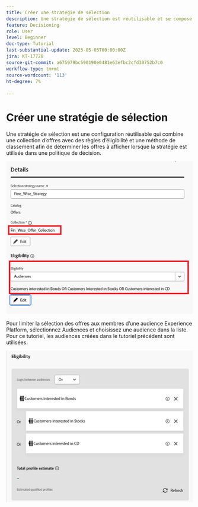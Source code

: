 ```yaml
---
title: Créer une stratégie de sélection
description: Une stratégie de sélection est réutilisable et se compose d’une collection associée à une contrainte d’éligibilité et à une méthode de classement permettant de déterminer les offres à afficher lorsqu’elles sont sélectionnées dans une politique de décision.
feature: Decisioning
role: User
level: Beginner
doc-type: Tutorial
last-substantial-update: 2025-05-05T00:00:00Z
jira: KT-17728
source-git-commit: a675979bc590190e0481e63efbc2cfd30752b7c0
workflow-type: tm+mt
source-wordcount: '113'
ht-degree: 7%

---
```



# Créer une stratégie de sélection

Une stratégie de sélection est une configuration réutilisable qui combine une collection d’offres avec des règles d’éligibilité et une méthode de classement afin de déterminer les offres à afficher lorsque la stratégie est utilisée dans une politique de décision.



![selection-strategy](assets/fine_wise_selection_strategy.png)

Pour limiter la sélection des offres aux membres d’une audience Experience Platform, sélectionnez Audiences et choisissez une audience dans la liste. Pour ce tutoriel, les audiences créées dans le tutoriel précédent sont utilisées.

![selection-strategy-audiences](assets/selection-strategy.png)